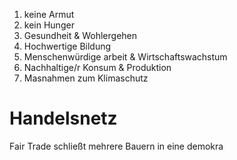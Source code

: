 1. keine Armut
2. kein Hunger
3. Gesundheit & Wohlergehen
4. Hochwertige Bildung
5. Menschenwürdige arbeit & Wirtschaftswachstum
6. Nachhaltige/r Konsum & Produktion
7. Masnahmen zum Klimaschutz

# Handelsnetz

Fair Trade schließt mehrere Bauern in eine demokra